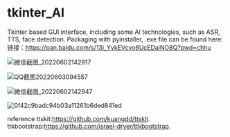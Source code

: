 # tkinter_AI
Tkinter based GUI interface, including some AI technologies, such as ASR, TTS, face detection.
Packaging with pyinstaller, .exe file can be found here:链接：https://pan.baidu.com/s/13i_YykEVcvo6UcEDaiNO8Q?pwd=chhu 


![微信截图_20220602142917](https://user-images.githubusercontent.com/37141191/171685611-f5fd7fc8-3563-457f-a07a-bf3593b6d8d3.png)

![QQ截图20220603094557](https://user-images.githubusercontent.com/37141191/171771407-7b22128d-55fe-4224-9ba6-eda69954c84e.png)


![微信截图_20220602142947](https://user-images.githubusercontent.com/37141191/171685629-cf0fbbbd-2a31-4e24-ad67-b1e29001e6ec.png)

![0f42c9badc94b03a11261b6ded841ed](https://user-images.githubusercontent.com/37141191/171685660-d23c27bf-e069-42d9-a726-dc49a7f58f73.jpg)


reference
ttskit:https://github.com/kuangdd/ttskit.
ttkbootstrap:https://github.com/israel-dryer/ttkbootstrap.
